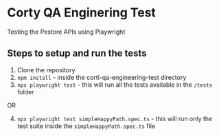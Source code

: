 # Corty QA Enginering Test
Testing the Pestore APIs using Playwright

## Steps to setup and run the tests

1. Clone the repository
2. `npm install` - inside the corti-qa-engineering-test directory
3. `npx playwright test` - this will run all the tests available in the `/tests` folder

OR

4. `npx playwright test simpleHappyPath.spec.ts` - this will run only the test suite inside the `simpleHappyPath.spec.ts` file
